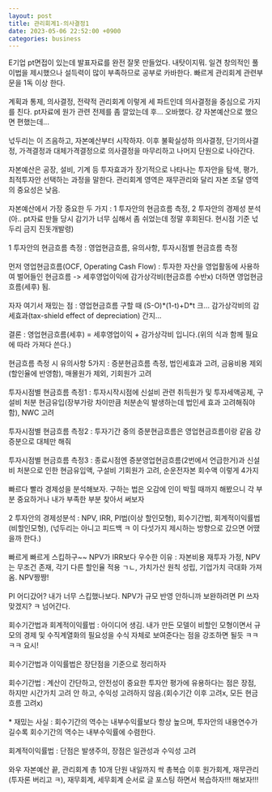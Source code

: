 ```yaml
---
layout: post
title: 관리회계1-의사결정1
date: 2023-05-06 22:52:00 +0900
categories: business
---
```


<p>
E기업 pt면접이 있는데 발표자료를 완전 잘못 만들었다. 내탓이지뭐. 일견 창의적인 풀이법을 제시했으나 설득력이 많이 부족하므로 공부로 카바한다. 빠르게 관리회계 관련부문을 1독 이상 한다.
<br/><br/>
계획과 통제, 의사결정, 전략적 관리회계 이렇게 세 파트인데 의사결정을 중심으로 가지를 친다. pt자료에 원가 관련 전제를 좀 깔았는데 후... 오바했다. 걍 자본예산으로 했으면 편했는데...
<br/><br/>
넋두리는 이 즈음하고, 자본예산부터 시작하자. 이후 불확실성하 의사결정, 단기의사결정, 가격결정과 대체가격결정으로 의사결정을 마무리하고 나머지 단원으로 나아간다.
<br/><br/>
자본예산은 공장, 설비, 기계 등 투자효과가 장기적으로 나타나는 투자안을 탐색, 평가, 최적투자안 선택하는 과정을 말한다. 관리회계 영역은 재무관리와 달리 자본 조달 영역의 중요성은 낮음.
<br/><br/>
자본예산에서 가장 중요한 두 가지 : 1 투자안의 현금흐름 측정, 2 투자안의 경제성 분석(아.. pt자료 만들 당시 감기가 너무 심해서 좀 쉬었는데 정말 후회된다. 현시점 기준 넋두리 금지 진돗개발령)
<br/><br/>
1 투자안의 현금흐름 측정 : 영업현금흐름, 유의사항, 투자시점별 현금흐름 측정
<br/><br/>
먼저 영업현금흐름(OCF, Operating Cash Flow) : 투자한 자산을 영업활동에 사용하여 벌어들인 현금흐름 -> 세후영업이익에 감가상각비(현금흐름 수반x) 더하면 영업현금흐름(세후) 됨.
<br/><br/>
자자 여기서 재밌는 점 : 영업현금흐름 구할 때 (S-O)*(1-t)+D*t 크... 감가상각비의 감세효과(tax-shield effect of depreciation) 간지...
<br/><br/>
결론 : 영업현금흐름(세후) = 세후영업이익 + 감가상각비 입니다.(위의 식과 함께 필요에 따라 가져다 쓴다.)
<br/><br/>
현금흐름 측정 시 유의사항 5가지 : 증분현금흐름 측정, 법인세효과 고려, 금융비용 제외(할인율에 반영함), 매몰원가 제외, 기회원가 고려
<br/><br/>
투자시점별 현금흐름 측정1 : 투자시작시점에 신설비 관련 취득원가 및 투자세액공제, 구설비 처분 현금유입(장부가랑 차이만큼 처분손익 발생하는데 법인세 효과 고려해줘야함), NWC 고려
<br/><br/>
투자시점별 현금흐름 측정2 : 투자기간 중의 증분현금흐름은 영업현금흐름이랑 같음 걍 증분으로 대체만 해줘
<br/><br/>
투자시점별 현금흐름 측정3 : 종료시점엔 증분영업현금흐름(2번에서 언급한거)과 신설비 처분으로 인한 현금유입액, 구설비 기회원가 고려, 순운전자본 회수액 이렇게 4가지
<br/><br/>
빠르다 빨라 경제성을 분석해보자. 구하는 법은 오감에 인이 박힐 때까지 해봤으니 각 부분 중요하거나 내가 부족한 부분 찾아서 써보자
<br/><br/>
2 투자안의 경제성분석 : NPV, IRR, PI법(이상 할인모형), 회수기간법, 회계적이익률법(비할인모형), (넋두리는 아니고 피드백 ㅋ 이 다섯가지 제시하는 방향으로 갔으면 어땠을까 한다.)
<br/><br/>
빠르게 빠르게 스킵하구~~ NPV가 IRR보다 우수한 이유 : 자본비용 재투자 가정, NPV는 무조건 존재, 각기 다른 할인율 적용 ㄱㄴ, 가치가산 원칙 성립, 기업가치 극대화 가져옴. NPV짱짱!
<br/><br/>
PI 어디갔어? 내가 너무 스킵했나보다. NPV가 규모 반영 안하니까 보완하려면 PI 쓰자 맞겠지? ㅋ 넘어간다.
<br/><br/>
회수기간법과 회계적이익률법 : 아이디어 생김. 내가 만든 모델이 비할인 모형이면서 규모의 경제 및 수직계열화의 필요성을 수식 자체로 보여준다는 점을 강조하면 될듯 ㅋㅋㅋㅋ 요시!
<br/><br/>
회수기간법과 이익률법은 장단점을 기준으로 정리하자
<br/><br/>
회수기간법 : 계산이 간단하고, 안전성이 중요한 투자안 평가에 유용하다는 점은 장점, 하지만 시간가치 고려 안 하고, 수익성 고려하지 않음.(회수기간 이후 고려x, 모든 현금흐름 고려x)
<br/><br/>
* 재밌는 사실 : 회수기간의 역수는 내부수익률보다 항상 높으며, 투자안의 내용연수가 길수록 회수기간의 역수는 내부수익률에 수렴한다.
<br/><br/>
회계적이익률법 : 단점은 발생주의, 장점은 일관성과 수익성 고려
<br/><br/>
와우 자본예산 끝, 관리회계 총 10개 단원 내일까지 싹 총복습 이후 원가회계, 재무관리(투자론 버리고 ㅋ), 재무회계, 세무회계 순서로 글 포스팅 하면서 복습하자!!! 해보자!!!
</p>
